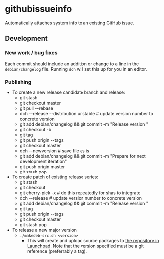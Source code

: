 # githubissueinfo
Automatically attaches system info to an existing GitHub issue.

## Development

### New work / bug fixes

Each commit should include an addition or change to a line in the `debian/changelog` file. Running `dch` will set this up for you in an editor.

### Publishing

* To create a new release candidate branch and release:
  * git stash
  * git checkout master
  * git pull --rebase
  * dch --release --distribution unstable # update version number to concrete version
  * git add debian/changelog && git commit -m "Release version <release version>"
  * git checkout -b <new candidate release branch identifier>
  * git tag <release version>
  * git push origin <new candidate release branch identifier> --tags
  * git checkout master
  * dch --newversion <next version> # save file as is
  * git add debian/changelog && git commit -m "Prepare for next development iteration"
  * git push origin master
  * git stash pop
* To create patch of existing release series:
  * git stash
  * git checkout <release branch>
  * git cherry-pick -x <sha> # do this repeatedly for shas to integrate
  * dch --release # update version number to concrete version
  * git add debian/changelog && git commit -m "Release version <release version>"
  * git tag <release version>
  * git push origin <new candidate release branch identifier> --tags
  * git checkout master
  * git stash pop
* To release a new major version
  * `./makedeb-src.sh <version>`
    * This will create and upload source packages to [the repository in Launchpad](https://launchpad.net/~track16/+archive/ubuntu/ppa/+packages). Note that the version specified must be a git reference (preferrably a tag).
